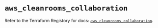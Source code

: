 # `aws_cleanrooms_collaboration`

Refer to the Terraform Registory for docs: [`aws_cleanrooms_collaboration`](https://registry.terraform.io/providers/hashicorp/aws/5.21.0/docs/resources/cleanrooms_collaboration).
